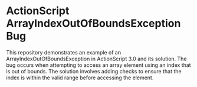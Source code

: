 # ActionScript ArrayIndexOutOfBoundsException Bug
This repository demonstrates an example of an ArrayIndexOutOfBoundsException in ActionScript 3.0 and its solution.
The bug occurs when attempting to access an array element using an index that is out of bounds.  The solution involves adding checks to ensure that the index is within the valid range before accessing the element.